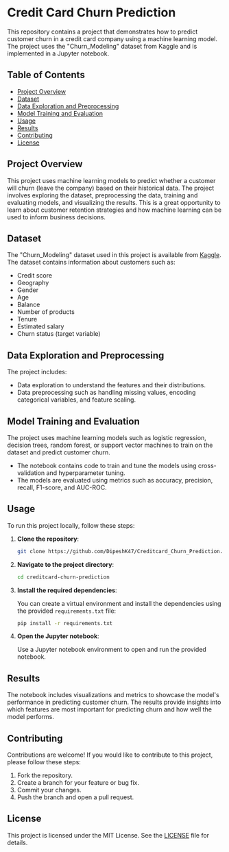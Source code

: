 # Credit Card Churn Prediction

This repository contains a project that demonstrates how to predict customer churn in a credit card company using a machine learning model. The project uses the "Churn_Modeling" dataset from Kaggle and is implemented in a Jupyter notebook.

## Table of Contents

- [Project Overview](#project-overview)
- [Dataset](#dataset)
- [Data Exploration and Preprocessing](#data-exploration-and-preprocessing)
- [Model Training and Evaluation](#model-training-and-evaluation)
- [Usage](#usage)
- [Results](#results)
- [Contributing](#contributing)
- [License](#license)

## Project Overview

This project uses machine learning models to predict whether a customer will churn (leave the company) based on their historical data. The project involves exploring the dataset, preprocessing the data, training and evaluating models, and visualizing the results. This is a great opportunity to learn about customer retention strategies and how machine learning can be used to inform business decisions.

## Dataset

The "Churn_Modeling" dataset used in this project is available from [Kaggle](https://www.kaggle.com/adammaus/predicting-churn). The dataset contains information about customers such as:

- Credit score
- Geography
- Gender
- Age
- Balance
- Number of products
- Tenure
- Estimated salary
- Churn status (target variable)

## Data Exploration and Preprocessing

The project includes:

- Data exploration to understand the features and their distributions.
- Data preprocessing such as handling missing values, encoding categorical variables, and feature scaling.

## Model Training and Evaluation

The project uses machine learning models such as logistic regression, decision trees, random forest, or support vector machines to train on the dataset and predict customer churn.

- The notebook contains code to train and tune the models using cross-validation and hyperparameter tuning.
- The models are evaluated using metrics such as accuracy, precision, recall, F1-score, and AUC-ROC.

## Usage

To run this project locally, follow these steps:

1. **Clone the repository**:

    ```bash
    git clone https://github.com/DipeshK47/Creditcard_Churn_Prediction.git
    ```

2. **Navigate to the project directory**:

    ```bash
    cd creditcard-churn-prediction
    ```

3. **Install the required dependencies**:

    You can create a virtual environment and install the dependencies using the provided `requirements.txt` file:

    ```bash
    pip install -r requirements.txt
    ```

4. **Open the Jupyter notebook**:

    Use a Jupyter notebook environment to open and run the provided notebook.

## Results

The notebook includes visualizations and metrics to showcase the model's performance in predicting customer churn. The results provide insights into which features are most important for predicting churn and how well the model performs.

## Contributing

Contributions are welcome! If you would like to contribute to this project, please follow these steps:

1. Fork the repository.
2. Create a branch for your feature or bug fix.
3. Commit your changes.
4. Push the branch and open a pull request.

## License

This project is licensed under the MIT License. See the [LICENSE](LICENSE) file for details.
